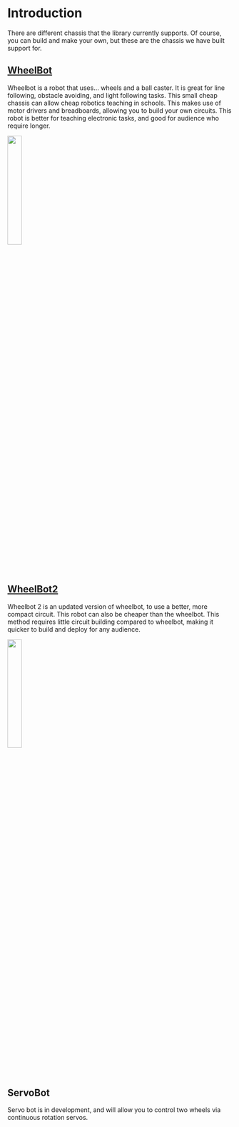 # Introduction

There are different chassis that the library currently supports. Of course, you can build and make your own, but these are the chassis we have built support for.

## [WheelBot](https://github.com/shepai/OpenEduBot/tree/main/Instructions%20and%20code/WheelBot)
Wheelbot is a robot that uses... wheels and a ball caster. It is  great for line following, obstacle avoiding, and light following tasks. This small cheap chassis can allow cheap robotics teaching in schools. This makes use of motor drivers and breadboards, allowing you to build your own circuits. This robot is better for teaching electronic tasks, and good for audience who require longer.

<img src="https://raw.githubusercontent.com/shepai/OpenEduBot/main/Assets/wheelBot.jpg" width="25%" >

## [WheelBot2](https://github.com/shepai/OpenEduBot/tree/main/Instructions%20and%20code/WheelBot_2)
Wheelbot 2 is an updated version of wheelbot, to use a better, more compact circuit. This robot can also be cheaper than the wheelbot. This method requires little circuit building compared to wheelbot, making it quicker to build and deploy for any audience.

<img src="https://raw.githubusercontent.com/shepai/OpenEduBot/main/Assets/291091183_407439234666715_8003499927750599944_n.jpg" width="25%" >

## ServoBot
Servo bot is in development, and will allow you to control two wheels via continuous rotation servos. 
